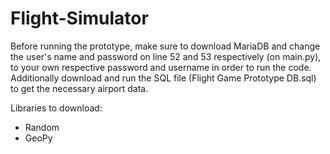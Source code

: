 # Flight-Simulator
Before running the prototype, make sure to download MariaDB and change the user's name and password on line 52 and 53 respectively (on main.py), to your own respective password and username in order to run the code. Additionally download and run the SQL file (Flight Game Prototype DB.sql) to get the necessary airport data.

Libraries to download:
- Random
- GeoPy

